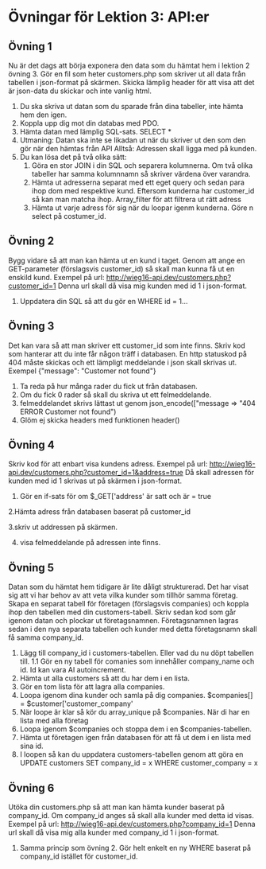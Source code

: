 # Övningar för Lektion 3: API:er
## Övning 1
Nu är det dags att börja exponera den data som du hämtat hem i lektion 2 övning 3.
Gör en fil som heter customers.php som skriver ut all data från tabellen i json-format på skärmen.
Skicka lämplig header för att visa att det är json-data du skickar och inte vanlig html.

1. Du ska skriva ut datan som du sparade från dina tabeller, inte hämta hem den igen.
2. Koppla upp dig mot din databas med PDO.
3. Hämta datan med lämplig SQL-sats. SELECT *
4. Utmaning: Datan ska inte se likadan ut när du skriver ut den som den gör när den hämtas från API
Alltså: Adressen skall ligga med på kunden.
5. Du kan lösa det på två olika sätt:
    1. Göra en stor JOIN i din SQL och separera kolumnerna. Om två olika tabeller har samma kolumnnamn så skriver värdena över varandra.
    2. Hämta ut adresserna separat med ett eget query och sedan para ihop dom med respektive kund. Eftersom kunderna har customer_id så kan man matcha ihop. Array_filter för att filtrera ut rätt adress
    3. Hämta ut varje adress för sig när du loopar igenm kunderna. Göre n select på costumer_id.




## Övning 2
Bygg vidare så att man kan hämta ut en kund i taget.
Genom att ange en GET-parameter (förslagsvis customer_id) så skall man kunna få ut en enskild kund.
Exempel på url: http://wieg16-api.dev/customers.php?customer_id=1
Denna url skall då visa mig kunden med id 1 i json-format.

1. Uppdatera din SQL så att du gör en WHERE id = 1...



## Övning 3
Det kan vara så att man skriver ett customer_id som inte finns.
Skriv kod som hanterar att du inte får någon träff i databasen.
En http statuskod på 404 måste skickas och ett lämpligt meddelande i json skall skrivas ut.
Exempel {"message": "Customer not found"}

1. Ta reda på hur många rader du fick ut från databasen.
2. Om du fick 0 rader så skall du skriva ut ett felmeddelande.
3. felmeddelandet skrivs lättast ut genom json_encode(["message => "404 ERROR Customer not found")
4. Glöm ej skicka headers med funktionen header()


## Övning 4
Skriv kod för att enbart visa kundens adress.
Exempel på url: http://wieg16-api.dev/customers.php?customer_id=1&address=true
Då skall adressen för kunden med id 1 skrivas ut på skärmen i json-format.

1. Gör en if-sats för om $_GET['address' är satt och är = true

2.Hämta adress från databasen baserat på customer_id

3.skriv ut addressen på skärmen.

4. visa felmeddelande på adressen inte finns.


## Övning 5
Datan som du hämtat hem tidigare är lite dåligt strukturerad. Det har visat sig att vi har behov av att veta vilka kunder som tillhör samma företag.
Skapa en separat tabell för företagen (förslagsvis companies) och koppla ihop den tabellen med din customers-tabell.
Skriv sedan kod som går igenom datan och plockar ut företagsnamnen.
Företagsnamnen lagras sedan i den nya separata tabellen och kunder med detta företagsnamn skall få samma company_id.

1. Lägg till company_id i customers-tabellen. Eller vad du nu döpt tabellen till.
1.1 Gör en ny tabell för comanies som innehåller company_name och id. Id kan vara AI autoincrement.
2. Hämta ut alla customers så att du har dem i en lista.
3. Gör en tom lista för att lagra alla companies.
4. Loopa igenom dina kunder och samla på dig companies. $companies[] = $customer['customer_company'
5. När loope är klar så kör du array_unique på $companies. När di har en lista med alla företag
6. Loopa igenom $companies och stoppa dem i en $companies-tabellen.
7. Hämta ut företagen igen från databasen för att få ut dem i en lista med sina id.
8. I loopen så kan du uppdatera customers-tabellen genom att göra en UPDATE customers SET company_id = x WHERE customer_company = x



## Övning 6
Utöka din customers.php så att man kan hämta kunder baserat på company_id.
Om company_id anges så skall alla kunder med detta id visas.
Exempel på url: http://wieg16-api.dev/customers.php?company_id=1
Denna url skall då visa mig alla kunder med company_id 1 i json-format.

1. Samma princip som övning 2. Gör helt enkelt en ny WHERE baserat på company_id istället för customer_id. 
